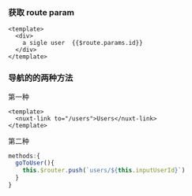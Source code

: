 ### 获取 route param
```vue  
<template>
  <div>
    a sigle user  {{$route.params.id}}
  </div>
</template>
```

### 导航的的两种方法
第一种
```vue  
<template>
  <nuxt-link to="/users">Users</nuxt-link>
</template>
```
第二种
```javascript
methods:{
  goToUser(){
    this.$router.push(`users/${this.inputUserId}`)  
  }
}
```


